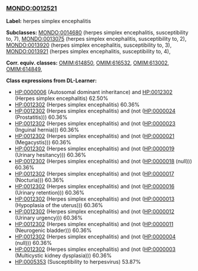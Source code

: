 
### [MONDO:0012521](http://purl.obolibrary.org/obo/MONDO_0012521)
**Label:** herpes simplex encephalitis

**Subclasses:** [MONDO:0014680](http://purl.obolibrary.org/obo/MONDO_0014680) (herpes simplex encephalitis, susceptibility to, 7), [MONDO:0013075](http://purl.obolibrary.org/obo/MONDO_0013075) (herpes simplex encephalitis, susceptibility to, 2), [MONDO:0013920](http://purl.obolibrary.org/obo/MONDO_0013920) (herpes simplex encephalitis, susceptibility to, 3), [MONDO:0013921](http://purl.obolibrary.org/obo/MONDO_0013921) (herpes simplex encephalitis, susceptibility to, 4), 

**Corr. equiv. classes:** [OMIM:614850](http://purl.obolibrary.org/obo/OMIM_614850), [OMIM:616532](http://purl.obolibrary.org/obo/OMIM_616532), [OMIM:613002](http://purl.obolibrary.org/obo/OMIM_613002), [OMIM:614849](http://purl.obolibrary.org/obo/OMIM_614849), 

**Class expressions from DL-Learner:**

- [HP:0000006](http://purl.obolibrary.org/obo/HP_0000006) (Autosomal dominant inheritance) and [HP:0012302](http://purl.obolibrary.org/obo/HP_0012302) (Herpes simplex encephalitis) 62.50%
- [HP:0012302](http://purl.obolibrary.org/obo/HP_0012302) (Herpes simplex encephalitis) 60.36%
- [HP:0012302](http://purl.obolibrary.org/obo/HP_0012302) (Herpes simplex encephalitis) and (not ([HP:0000024](http://purl.obolibrary.org/obo/HP_0000024) (Prostatitis))) 60.36%
- [HP:0012302](http://purl.obolibrary.org/obo/HP_0012302) (Herpes simplex encephalitis) and (not ([HP:0000023](http://purl.obolibrary.org/obo/HP_0000023) (Inguinal hernia))) 60.36%
- [HP:0012302](http://purl.obolibrary.org/obo/HP_0012302) (Herpes simplex encephalitis) and (not ([HP:0000021](http://purl.obolibrary.org/obo/HP_0000021) (Megacystis))) 60.36%
- [HP:0012302](http://purl.obolibrary.org/obo/HP_0012302) (Herpes simplex encephalitis) and (not ([HP:0000019](http://purl.obolibrary.org/obo/HP_0000019) (Urinary hesitancy))) 60.36%
- [HP:0012302](http://purl.obolibrary.org/obo/HP_0012302) (Herpes simplex encephalitis) and (not ([HP:0000018](http://purl.obolibrary.org/obo/HP_0000018) (null))) 60.36%
- [HP:0012302](http://purl.obolibrary.org/obo/HP_0012302) (Herpes simplex encephalitis) and (not ([HP:0000017](http://purl.obolibrary.org/obo/HP_0000017) (Nocturia))) 60.36%
- [HP:0012302](http://purl.obolibrary.org/obo/HP_0012302) (Herpes simplex encephalitis) and (not ([HP:0000016](http://purl.obolibrary.org/obo/HP_0000016) (Urinary retention))) 60.36%
- [HP:0012302](http://purl.obolibrary.org/obo/HP_0012302) (Herpes simplex encephalitis) and (not ([HP:0000013](http://purl.obolibrary.org/obo/HP_0000013) (Hypoplasia of the uterus))) 60.36%
- [HP:0012302](http://purl.obolibrary.org/obo/HP_0012302) (Herpes simplex encephalitis) and (not ([HP:0000012](http://purl.obolibrary.org/obo/HP_0000012) (Urinary urgency))) 60.36%
- [HP:0012302](http://purl.obolibrary.org/obo/HP_0012302) (Herpes simplex encephalitis) and (not ([HP:0000011](http://purl.obolibrary.org/obo/HP_0000011) (Neurogenic bladder))) 60.36%
- [HP:0012302](http://purl.obolibrary.org/obo/HP_0012302) (Herpes simplex encephalitis) and (not ([HP:0000004](http://purl.obolibrary.org/obo/HP_0000004) (null))) 60.36%
- [HP:0012302](http://purl.obolibrary.org/obo/HP_0012302) (Herpes simplex encephalitis) and (not ([HP:0000003](http://purl.obolibrary.org/obo/HP_0000003) (Multicystic kidney dysplasia))) 60.36%
- [HP:0005353](http://purl.obolibrary.org/obo/HP_0005353) (Susceptibility to herpesvirus) 53.87%


